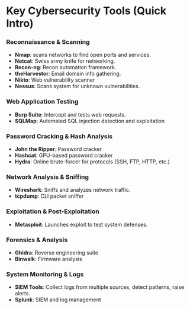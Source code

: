 # Key Cybersecurity Tools (Quick Intro)


### Reconnaissance & Scanning
- **Nmap**: scans networks to find open ports and services.
- **Netcat**: Swiss army knife for networking.
- **Recon-ng**: Recon automation framework.
- **theHarvestor**: Email domain info gathering.
- **Nikto**: Web vulnerability scanner
- **Nessus**: Scans system for unknown vulnerabilities.

### Web Application Testing
- **Burp Suite**: Intercept and tests web requests.
- **SQLMap**: Automated SQL injection detection and exploitation
  
### Password Cracking & Hash Analysis
- **John the Ripper**: Password cracker
- **Hashcat**: GPU-based password cracker
- **Hydra**: Online brute-forcer for protocols (SSH, FTP, HTTP, etc.)

### Network Analysis & Sniffing
- **Wireshark**: Sniffs and analyzes network traffic.
- **tcpdump**: CLI packet sniffer

### Exploitation & Post-Exploitation
- **Metasploit**: Launches exploit to test system defenses.

### Forensics & Analysis
- **Ghidra**: Reverse engineering suite
- **Binwalk**: Firmware analysis
### System Monitoring & Logs
- **SIEM Tools**: Collect logs from multiple sources, detect patterns, raise alerts.
- **Splunk**: SIEM and log management